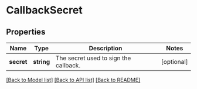 # CallbackSecret

## Properties
Name | Type | Description | Notes
------------ | ------------- | ------------- | -------------
**secret** | **string** | The secret used to sign the callback. | [optional] 

[[Back to Model list]](../../README.md#documentation-for-models) [[Back to API list]](../../README.md#documentation-for-api-endpoints) [[Back to README]](../../README.md)

